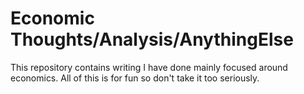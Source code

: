 # Economic Thoughts/Analysis/AnythingElse
This repository contains writing I have done mainly focused around economics. All of this is for fun so don't take it too seriously. 
